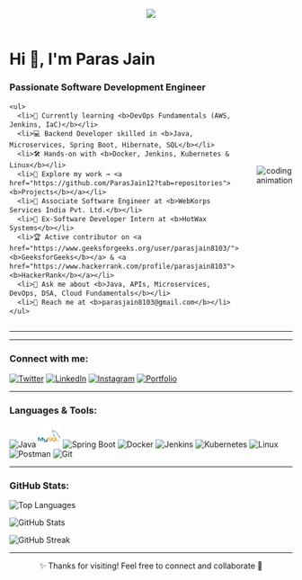 <!-- Advanced Premium GitHub Profile README -->
<p align="center">
  <img src="https://readme-typing-svg.herokuapp.com?size=23&center=true&vCenter=true&width=600&lines=Software+Development+Engineer;Java+%7C+Spring+Boot+%7C+DevOps+Enthusiast;Always+learning+new+things+🚀" />
</p>

<div align="center" style="display: flex; justify-content: center; align-items: center; gap: 30px;">
  <!-- LEFT SIDE TEXT -->
  <div style="text-align: left; max-width: 480px;">
    <h1>Hi 👋, I'm Paras Jain</h1>
    <h3>Passionate Software Development Engineer</h3>

    <ul>
      <li>🚀 Currently learning <b>DevOps Fundamentals (AWS, Jenkins, IaC)</b></li>
      <li>💻 Backend Developer skilled in <b>Java, Microservices, Spring Boot, Hibernate, SQL</b></li>
      <li>🛠️ Hands-on with <b>Docker, Jenkins, Kubernetes & Linux</b></li>
      <li>📂 Explore my work → <a href="https://github.com/ParasJain12?tab=repositories"><b>Projects</b></a></li>
      <li>🏢 Associate Software Engineer at <b>WebKorps Services India Pvt. Ltd.</b></li>
      <li>🎯 Ex-Software Developer Intern at <b>HotWax Systems</b></li>
      <li>🏆 Active contributor on <a href="https://www.geeksforgeeks.org/user/parasjain8103/"><b>GeeksforGeeks</b></a> & <a href="https://www.hackerrank.com/profile/parasjain8103"><b>HackerRank</b></a></li>
      <li>💬 Ask me about <b>Java, APIs, Microservices, DevOps, DSA, Cloud Fundamentals</b></li>
      <li>📧 Reach me at <b>parasjain8103@gmail.com</b></li>
    </ul>
  </div>

  <!-- RIGHT SIDE GIF -->
  <div>
    <img src="https://media.giphy.com/media/K5kfQExKk731K/giphy.gif" width="310px" alt="coding animation">
  </div>
</div>

<hr>


---

<h3 align="left">Connect with me:</h3>
<p align="left">
<a href="https://x.com/parasjain8103" target="_blank"><img src="https://raw.githubusercontent.com/rahuldkjain/github-profile-readme-generator/master/src/images/icons/Social/twitter.svg" alt="Twitter" height="30" width="40" /></a>
<a href="https://linkedin.com/in/paras-jain-8103pj" target="_blank"><img src="https://raw.githubusercontent.com/rahuldkjain/github-profile-readme-generator/master/src/images/icons/Social/linked-in-alt.svg" alt="LinkedIn" height="30" width="40" /></a>
<a href="https://www.instagram.com/paras_jain_1212/" target="_blank"><img src="https://raw.githubusercontent.com/rahuldkjain/github-profile-readme-generator/master/src/images/icons/Social/instagram.svg" alt="Instagram" height="30" width="40" /></a>
<a href="https://parasjain12.github.io/parasjain.github.io/" target="_blank"><img src="https://raw.githubusercontent.com/rahuldkjain/github-profile-readme-generator/master/src/images/icons/Software/portfolio.svg" alt="Portfolio" height="30" width="40" /></a>
</p>

---

<h3 align="left">Languages & Tools:</h3>
<p align="left">
  <img src="https://github.com/rahuldkjain/github-profile-readme-generator/blob/master/src/images/icons/ProgrammingLanguages/java.svg" alt="Java" width="40" height="40"/>
  <img src="https://raw.githubusercontent.com/devicons/devicon/master/icons/mysql/mysql-original-wordmark.svg" alt="MySQL" width="40" height="40"/>
  <img src="https://github.com/rahuldkjain/github-profile-readme-generator/blob/master/src/images/icons/BackendDevelopment/spring.svg" alt="Spring Boot" width="40" height="40"/>
  <img src="https://github.com/rahuldkjain/github-profile-readme-generator/blob/master/src/images/icons/Devops/docker.svg" alt="Docker" width="40" height="40"/>
  <img src="https://github.com/rahuldkjain/github-profile-readme-generator/blob/master/src/images/icons/Devops/jenkins.svg" alt="Jenkins" width="40" height="40"/>
  <img src="https://github.com/rahuldkjain/github-profile-readme-generator/blob/master/src/images/icons/Devops/kubernetes.svg" alt="Kubernetes" width="40" height="40"/>
  <img src="https://github.com/rahuldkjain/github-profile-readme-generator/blob/master/src/images/icons/Other/linux.svg" alt="Linux" width="40" height="40"/>
  <img src="https://github.com/rahuldkjain/github-profile-readme-generator/blob/master/src/images/icons/Software/postman.svg" alt="Postman" width="40" height="40"/>
  <img src="https://github.com/rahuldkjain/github-profile-readme-generator/blob/master/src/images/icons/Other/git.svg" alt="Git" width="40" height="40"/>
</p>

---

<h3 align="left">GitHub Stats:</h3>
<p><img src="https://github-readme-stats.vercel.app/api/top-langs?username=ParasJain12&show_icons=true&layout=compact" alt="Top Languages" /></p>
<p><img src="https://github-readme-stats.vercel.app/api?username=ParasJain12&show_icons=true" alt="GitHub Stats" /></p>
<p><img src="https://github-readme-streak-stats.herokuapp.com/?user=ParasJain12" alt="GitHub Streak" /></p>

---

<p align="center">✨ Thanks for visiting! Feel free to connect and collaborate 🤝</p>
